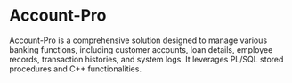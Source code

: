 # Account-Pro
Account-Pro is a comprehensive solution designed to manage various banking functions, including customer accounts, loan details, employee records, transaction histories, and system logs. It leverages PL/SQL stored procedures and C++ functionalities.

